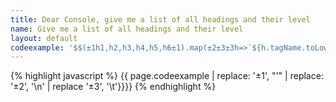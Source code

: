 ```yaml
---
title: Dear Console, give me a list of all headings and their level
name: Give me a list of all headings and their level
layout: default
codeexample: '$$(±1h1,h2,h3,h4,h5,h6±1).map(±2±3±3h=>`${h.tagName.toLowerCase()}: ${h.innerText.trim()}`±2).join(±\n±)'
---
```


{% highlight javascript %}
{{ page.codeexample | replace: '±1', "'" | replace: '±2', '\n' | replace '±3', '\t'}}}}
{% endhighlight %}

